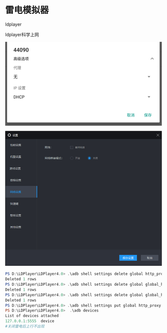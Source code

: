 # 雷电模拟器

ldplayer



ldplayer科学上网

![image-20221214160753107](img/image-20221214160753107.png)

![image-20221214160809635](img/image-20221214160809635.png)

```powershell
PS D:\LDPlayer\LDPlayer4.0> .\adb shell settings delete global http_proxy
Deleted 1 rows
PS D:\LDPlayer\LDPlayer4.0> .\adb shell settings delete global global_http_proxy_host
Deleted 1 rows
PS D:\LDPlayer\LDPlayer4.0> .\adb shell settings delete global global_http_proxy_port
Deleted 1 rows
PS D:\LDPlayer\LDPlayer4.0> .\adb shell settings put global http_proxy 192.168.2.204:7890
PS D:\LDPlayer\LDPlayer4.0>  .\adb devices
List of devices attached
127.0.0.1:5555  device
#关闭雷电后上行不出现
```





